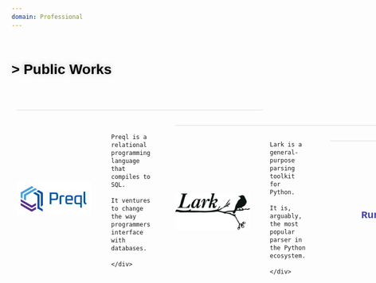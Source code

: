 ```yaml
---
domain: Professional
---
```


<script lang="ts">
	import ProfessionalPage from '$lib/ProfessionalPage.svx';
</script>

<style>

	h1>a, h2> a, h3 > a, h4 > a {
		color: #333;
		text-decoration: none;
	}
	h1>a:hover, h2>a:hover, h3>a:hover, h4>a:hover {
		text-decoration: underline;
	}

	h1 {
		margin: 60px 0;
		color: black;
		text-shadow: -1px -1px 8px rgb(150 150 150 / 56%);
	}
	h1:before {
		content: "> ";
	}

	h1, h2, h3, h4, h5, h6 {
	    font-family: "PT Sans", Helvetica, Arial, sans-serif;
	    font-weight: 700;
	    line-height: 1.5em;
	}

	.project {
		margin-top: 30px;
		margin-left: 10px;
		display: flex;
		border-top: 1px solid #DDD;
		align-items: center;
		gap: 40px;
	}
	.project > a {
		font-size: 1.5em;
		color: #44a;
		font-weight: bold;
		text-decoration: none;
		min-width: 150px;
		text-align: right;
	}

	li {
		list-style: url(/star3.png);
	}

	#runtype {
		font-family: "Courier New", Courier, monospace;
	}
</style>

<ProfessionalPage>


# Public Works

<div class="project">
	<a href="https://github.com/erezsh/Preql">
		<img src="/preql.png" width="150"/>
	</a>
	<div>

	Preql is a relational programming language that compiles to SQL.

	It ventures to change the way programmers interface with databases.

	</div>
</div>

<div class="project">
	<a href="https://github.com/lark-parser/Lark">
		<img src="/lark-logo.png" width="150" style="margin-bottom: -20px"/>
	</a>
	<div>

	Lark is a general-purpose parsing toolkit for Python.

	It is, arguably, the most popular parser in the Python ecosystem.

	</div>
</div>

<div class="project">
	<a href="https://github.com/erezsh/Runtype" id="runtype">Runtype</a>
	<div>

	Brings multiple-dispatch and runtime type-safety to Python

	</div>
</div>

<br/>
<br/>
<br/>
More projects and details at <a href="https://github.com/erezsh/">my Github page</a>

# About

I'm a polymathic software engineer, practicing professionally since 2008.

I have found myself often in the role of team leader or project leader.

I'm particularly interested programming languages, because I believe that language is intertwined with our way of thinking about the world, and new languages provide us with new ways to think about our problems.

I usually work for start-ups, and in my spare time contribute to open-source.

## Expertise
	- Software Design & Architecture
	- Static Analysis
	- Machine Learning
	- Parsing & DSLs
	- Security

- Programming Languages: Python, C, Julia, SQL, Javascript, HTML & CSS, and more...

- Languages: English, Hebrew


## More information

- [Resume](/Resume_2018.pdf)
- [Blog](http://blog.erezsh.com) (rarely updated)
- Art
	- [parrot](/parrot) - drawn entirely with CSS borders
	- [candy](/candybg.html) - random-generated "sci-fi" background
	- [lock](/lock/lock.html) - demonstration of tactile UI

</ProfessionalPage>